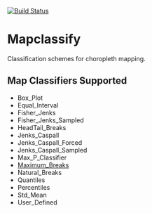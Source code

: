 [![Build Status](https://travis-ci.org/sjsrey/mapclassify.svg?branch=master)](https://travis-ci.org/sjsrey/mapclassify)

# Mapclassify

Classification schemes for choropleth mapping.


## Map Classifiers Supported

- Box_Plot
- Equal_Interval
- Fisher_Jenks
- Fisher_Jenks_Sampled
- HeadTail_Breaks
- Jenks_Caspall
- Jenks_Caspall_Forced
- Jenks_Caspall_Sampled
- Max_P_Classifier
- [Maximum_Breaks](examples/notebooks/maximum_breaks.ipynb)
- Natural_Breaks
- Quantiles
- Percentiles
- Std_Mean
- User_Defined
